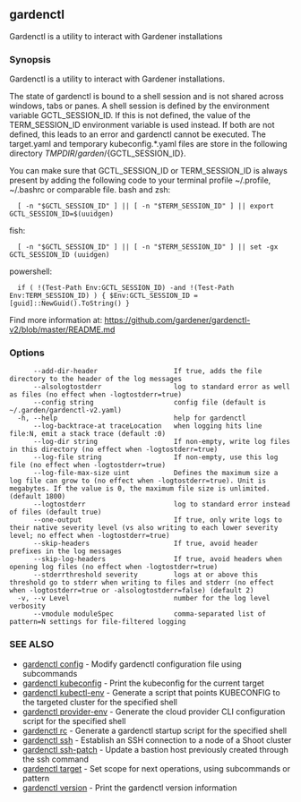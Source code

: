 ## gardenctl

Gardenctl is a utility to interact with Gardener installations

### Synopsis

Gardenctl is a utility to interact with Gardener installations.

The state of gardenctl is bound to a shell session and is not shared across windows, tabs or panes.
A shell session is defined by the environment variable GCTL_SESSION_ID. If this is not defined,
the value of the TERM_SESSION_ID environment variable is used instead. If both are not defined,
this leads to an error and gardenctl cannot be executed. The target.yaml and temporary
kubeconfig.*.yaml files are store in the following directory ${TMPDIR}/garden/${GCTL_SESSION_ID}.

You can make sure that GCTL_SESSION_ID or TERM_SESSION_ID is always present by adding
the following code to your terminal profile ~/.profile, ~/.bashrc or comparable file.
  bash and zsh:

      [ -n "$GCTL_SESSION_ID" ] || [ -n "$TERM_SESSION_ID" ] || export GCTL_SESSION_ID=$(uuidgen)

  fish:

      [ -n "$GCTL_SESSION_ID" ] || [ -n "$TERM_SESSION_ID" ] || set -gx GCTL_SESSION_ID (uuidgen)

  powershell:

      if ( !(Test-Path Env:GCTL_SESSION_ID) -and !(Test-Path Env:TERM_SESSION_ID) ) { $Env:GCTL_SESSION_ID = [guid]::NewGuid().ToString() }

Find more information at: https://github.com/gardener/gardenctl-v2/blob/master/README.md


### Options

```
      --add-dir-header                   If true, adds the file directory to the header of the log messages
      --alsologtostderr                  log to standard error as well as files (no effect when -logtostderr=true)
      --config string                    config file (default is ~/.garden/gardenctl-v2.yaml)
  -h, --help                             help for gardenctl
      --log-backtrace-at traceLocation   when logging hits line file:N, emit a stack trace (default :0)
      --log-dir string                   If non-empty, write log files in this directory (no effect when -logtostderr=true)
      --log-file string                  If non-empty, use this log file (no effect when -logtostderr=true)
      --log-file-max-size uint           Defines the maximum size a log file can grow to (no effect when -logtostderr=true). Unit is megabytes. If the value is 0, the maximum file size is unlimited. (default 1800)
      --logtostderr                      log to standard error instead of files (default true)
      --one-output                       If true, only write logs to their native severity level (vs also writing to each lower severity level; no effect when -logtostderr=true)
      --skip-headers                     If true, avoid header prefixes in the log messages
      --skip-log-headers                 If true, avoid headers when opening log files (no effect when -logtostderr=true)
      --stderrthreshold severity         logs at or above this threshold go to stderr when writing to files and stderr (no effect when -logtostderr=true or -alsologtostderr=false) (default 2)
  -v, --v Level                          number for the log level verbosity
      --vmodule moduleSpec               comma-separated list of pattern=N settings for file-filtered logging
```

### SEE ALSO

* [gardenctl config](gardenctl_config.md)	 - Modify gardenctl configuration file using subcommands
* [gardenctl kubeconfig](gardenctl_kubeconfig.md)	 - Print the kubeconfig for the current target
* [gardenctl kubectl-env](gardenctl_kubectl-env.md)	 - Generate a script that points KUBECONFIG to the targeted cluster for the specified shell
* [gardenctl provider-env](gardenctl_provider-env.md)	 - Generate the cloud provider CLI configuration script for the specified shell
* [gardenctl rc](gardenctl_rc.md)	 - Generate a gardenctl startup script for the specified shell
* [gardenctl ssh](gardenctl_ssh.md)	 - Establish an SSH connection to a node of a Shoot cluster
* [gardenctl ssh-patch](gardenctl_ssh-patch.md)	 - Update a bastion host previously created through the ssh command
* [gardenctl target](gardenctl_target.md)	 - Set scope for next operations, using subcommands or pattern
* [gardenctl version](gardenctl_version.md)	 - Print the gardenctl version information


